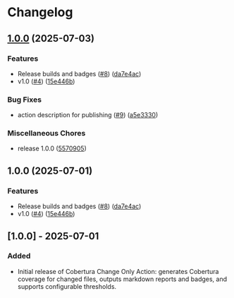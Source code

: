# Changelog

## [1.0.0](https://github.com/ZeroWiggliness/CodeCoverageAdv/compare/v1.0.0...v1.0.0) (2025-07-03)

### Features

- Release builds and badges ([#8](https://github.com/ZeroWiggliness/CodeCoverageAdv/issues/8)) ([da7e4ac](https://github.com/ZeroWiggliness/CodeCoverageAdv/commit/da7e4acd45d318e67abfc6a90e9c4cf9303262db))
- v1.0 ([#4](https://github.com/ZeroWiggliness/CodeCoverageAdv/issues/4)) ([15e446b](https://github.com/ZeroWiggliness/CodeCoverageAdv/commit/15e446b8d7f8ec7a269a75972e46ef209efb3203))

### Bug Fixes

- action description for publishing ([#9](https://github.com/ZeroWiggliness/CodeCoverageAdv/issues/9)) ([a5e3330](https://github.com/ZeroWiggliness/CodeCoverageAdv/commit/a5e3330f0cda8d8d49241400774f6005edc1a1ab))

### Miscellaneous Chores

- release 1.0.0 ([5570905](https://github.com/ZeroWiggliness/CodeCoverageAdv/commit/5570905de0bd357c2a5b9ddeec16da0fe2f6b531))

## 1.0.0 (2025-07-01)

### Features

- Release builds and badges ([#8](https://github.com/ZeroWiggliness/CodeCoverageAdv/issues/8)) ([da7e4ac](https://github.com/ZeroWiggliness/CodeCoverageAdv/commit/da7e4acd45d318e67abfc6a90e9c4cf9303262db))
- v1.0 ([#4](https://github.com/ZeroWiggliness/CodeCoverageAdv/issues/4)) ([15e446b](https://github.com/ZeroWiggliness/CodeCoverageAdv/commit/15e446b8d7f8ec7a269a75972e46ef209efb3203))

## [1.0.0] - 2025-07-01

### Added

- Initial release of Cobertura Change Only Action: generates Cobertura coverage for changed files, outputs markdown reports and badges, and supports configurable thresholds.

